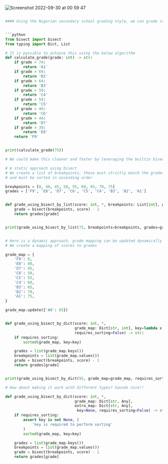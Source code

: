 
![Screenshot 2022-09-30 at 00 59 47](https://user-images.githubusercontent.com/57086233/193174173-9ae83137-3d78-44d8-ac26-d493d04624da.png)

```python

#### Using the Nigerian secondary school grading style, we can grade students based on their performance.


```python
from bisect import bisect
from typing import Dict, List

# It is possible to achieve this using the below algorithm
def calculate_grade(grade: int) -> str:
    if grade > 74:
        return 'A1'
    if grade > 69:
        return 'B2'
    if grade > 64:
        return 'B3'
    if grade > 59:
        return 'C4'
    if grade > 54:
        return 'C5'
    if grade > 49:
        return 'C6'
    if grade > 44:
        return 'D7'
    if grade > 39:
        return 'E8'
    return 'F9'


print(calculate_grade(75))

# We could make this cleaner and faster by leveraging the builtin bisect module

# A static approach using bisect
# We create a list of breakpoints, these must strictly match the grades
# and must be sorted in ascending order

breakpoints = [0, 40, 45, 50, 55, 60, 65, 70, 75]
grades = ['F9', 'E8', 'D7', 'C6', 'C5', 'C4', 'B3', 'B2', 'A1']


def grade_using_bisect_by_list(score: int, *, breakpoints: List[int], grades: List[str]) -> str:
    grade = bisect(breakpoints, score) - 1
    return grades[grade]


print(grade_using_bisect_by_list(75, breakpoints=breakpoints, grades=grades))


# Here is a dynamic approach, grade mapping can be updated dynamically
# We create a mapping of scores to grades

grade_map = {
    'F9': 0,
    'E8': 40,
    'D7': 45,
    'C6': 50,
    'C5': 55,
    'C4': 60,
    'B3': 65,
    'B2': 70,
    'A1': 75,
}

grade_map.update({'A0': 85})


def grade_using_bisect_by_dict(score: int, *,
                               grade_map: Dict[str, int], key=lambda x: x[1],
                               requires_sorting=False) -> str:
    if requires_sorting:
        sorted(grade_map, key=key)

    grades = list(grade_map.keys())
    breakpoints = list(grade_map.values())
    grade = bisect(breakpoints, score) - 1
    return grades[grade]


print(grade_using_bisect_by_dict(95, grade_map=grade_map, requires_sorting=True))

# How about making it work with different types? Sounds nice!!

def grade_using_bisect_by_dict(score: int, *,
                               grade_map: Dict[str, Any],
                               extra_map: Dict[str, Any],
                                key=None, requires_sorting=False) -> str:
    if requires_sorting:
        assert key is not None, (
            'key is required to perform sorting'
        )
        sorted(grade_map, key=key)

    grades = list(grade_map.keys())
    breakpoints = list(grade_map.values())
    grade = bisect(breakpoints, score) - 1
    return grades[grade]


```
